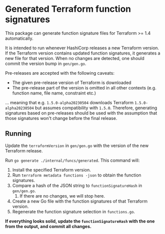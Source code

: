# Generated Terraform function signatures

This package can generate function signature files for Terraform >= 1.4 automatically.

It is intended to run whenever HashiCorp releases a new Terraform version. If the Terraform version contains updated function signatures, it generates a new file for that version. When no changes are detected, one should commit the version bump in `gen/gen.go`.

Pre-releases are accepted with the following caveats:

 - The given pre-release version of Terraform is downloaded
 - The pre-release part of the version is omitted in all other contexts (e.g. function name, file name, constraint etc.)

... meaning that e.g. `1.5.0-alpha20230504` downloads Terraform `1.5.0-alpha20230504` but assumes compatibility with `1.5.0`. Therefore, generating signatures based on pre-releases should be used with the assumption that those signatures won't change before the final release.

## Running

Update the `terraformVersion` in `gen/gen.go` with the version of the new Terraform release.

Run `go generate ./internal/funcs/generated`. This command will:

1. Install the specified Terraform version.
1. Run `terraform metadata functions -json` to obtain the function signatures.
1. Compare a hash of the JSON string to `functionSignatureHash` in `gen/gen.go`.
   1. If there are no changes, we will stop here.
1. Create a new Go file with the function signatures of that Terraform version.
1. Regenerate the function signature selection in `functions.go`.

**If everything looks solid, update the `functionSignatureHash` with the one from the output, and commit all changes.**
